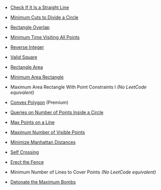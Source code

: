 - [Check If It Is a Straight Line](https://leetcode.com/problems/check-if-it-is-a-straight-line/)
    
- [Minimum Cuts to Divide a Circle](https://leetcode.com/problems/minimum-cuts-to-divide-a-circle/)
    
- [Rectangle Overlap](https://leetcode.com/problems/rectangle-overlap/)
    
- [Minimum Time Visiting All Points](https://leetcode.com/problems/minimum-time-visiting-all-points/)
    
- [Reverse Integer](https://leetcode.com/problems/reverse-integer/)
    
- [Valid Square](https://leetcode.com/problems/valid-square/)
    
- [Rectangle Area](https://leetcode.com/problems/rectangle-area/)
    
- [Minimum Area Rectangle](https://leetcode.com/problems/minimum-area-rectangle/)
    
- Maximum Area Rectangle With Point Constraints I _(No LeetCode equivalent)_
    
- [Convex Polygon](https://leetcode.com/problems/convex-polygon/) (Premium)
    
- [Queries on Number of Points Inside a Circle](https://leetcode.com/problems/queries-on-number-of-points-inside-a-circle/)
    
- [Max Points on a Line](https://leetcode.com/problems/max-points-on-a-line/)
    
- [Maximum Number of Visible Points](https://leetcode.com/problems/maximum-number-of-visible-points/)
    
- [Minimize Manhattan Distances](https://leetcode.com/problems/minimize-manhattan-distances/)
    
- [Self Crossing](https://leetcode.com/problems/self-crossing/)
    
- [Erect the Fence](https://leetcode.com/problems/erect-the-fence/)
    
- Minimum Number of Lines to Cover Points _(No LeetCode equivalent)_
    
- [Detonate the Maximum Bombs](https://leetcode.com/problems/detonate-the-maximum-bombs/)